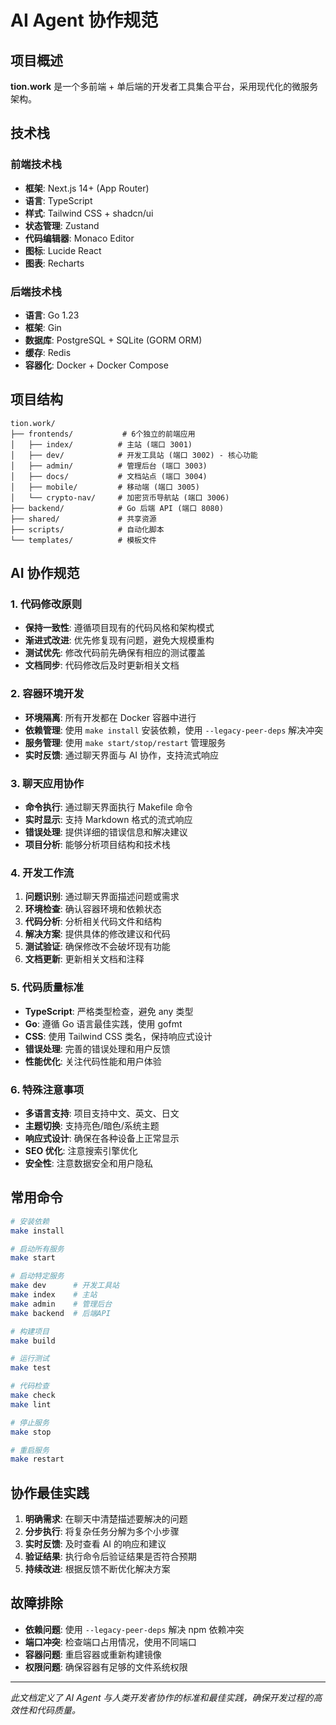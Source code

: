 # AI Agent 协作规范

## 项目概述

**tion.work** 是一个多前端 + 单后端的开发者工具集合平台，采用现代化的微服务架构。

## 技术栈

### 前端技术栈

- **框架**: Next.js 14+ (App Router)
- **语言**: TypeScript
- **样式**: Tailwind CSS + shadcn/ui
- **状态管理**: Zustand
- **代码编辑器**: Monaco Editor
- **图标**: Lucide React
- **图表**: Recharts

### 后端技术栈

- **语言**: Go 1.23
- **框架**: Gin
- **数据库**: PostgreSQL + SQLite (GORM ORM)
- **缓存**: Redis
- **容器化**: Docker + Docker Compose

## 项目结构

```
tion.work/
├── frontends/           # 6个独立的前端应用
│   ├── index/          # 主站 (端口 3001)
│   ├── dev/            # 开发工具站 (端口 3002) - 核心功能
│   ├── admin/          # 管理后台 (端口 3003)
│   ├── docs/           # 文档站点 (端口 3004)
│   ├── mobile/         # 移动端 (端口 3005)
│   └── crypto-nav/     # 加密货币导航站 (端口 3006)
├── backend/            # Go 后端 API (端口 8080)
├── shared/             # 共享资源
├── scripts/            # 自动化脚本
└── templates/          # 模板文件
```

## AI 协作规范

### 1. 代码修改原则

- **保持一致性**: 遵循项目现有的代码风格和架构模式
- **渐进式改进**: 优先修复现有问题，避免大规模重构
- **测试优先**: 修改代码前先确保有相应的测试覆盖
- **文档同步**: 代码修改后及时更新相关文档

### 2. 容器环境开发

- **环境隔离**: 所有开发都在 Docker 容器中进行
- **依赖管理**: 使用 `make install` 安装依赖，使用 `--legacy-peer-deps` 解决冲突
- **服务管理**: 使用 `make start/stop/restart` 管理服务
- **实时反馈**: 通过聊天界面与 AI 协作，支持流式响应

### 3. 聊天应用协作

- **命令执行**: 通过聊天界面执行 Makefile 命令
- **实时显示**: 支持 Markdown 格式的流式响应
- **错误处理**: 提供详细的错误信息和解决建议
- **项目分析**: 能够分析项目结构和技术栈

### 4. 开发工作流

1. **问题识别**: 通过聊天界面描述问题或需求
2. **环境检查**: 确认容器环境和依赖状态
3. **代码分析**: 分析相关代码文件和结构
4. **解决方案**: 提供具体的修改建议和代码
5. **测试验证**: 确保修改不会破坏现有功能
6. **文档更新**: 更新相关文档和注释

### 5. 代码质量标准

- **TypeScript**: 严格类型检查，避免 any 类型
- **Go**: 遵循 Go 语言最佳实践，使用 gofmt
- **CSS**: 使用 Tailwind CSS 类名，保持响应式设计
- **错误处理**: 完善的错误处理和用户反馈
- **性能优化**: 关注代码性能和用户体验

### 6. 特殊注意事项

- **多语言支持**: 项目支持中文、英文、日文
- **主题切换**: 支持亮色/暗色/系统主题
- **响应式设计**: 确保在各种设备上正常显示
- **SEO 优化**: 注意搜索引擎优化
- **安全性**: 注意数据安全和用户隐私

## 常用命令

```bash
# 安装依赖
make install

# 启动所有服务
make start

# 启动特定服务
make dev      # 开发工具站
make index    # 主站
make admin    # 管理后台
make backend  # 后端API

# 构建项目
make build

# 运行测试
make test

# 代码检查
make check
make lint

# 停止服务
make stop

# 重启服务
make restart
```

## 协作最佳实践

1. **明确需求**: 在聊天中清楚描述要解决的问题
2. **分步执行**: 将复杂任务分解为多个小步骤
3. **实时反馈**: 及时查看 AI 的响应和建议
4. **验证结果**: 执行命令后验证结果是否符合预期
5. **持续改进**: 根据反馈不断优化解决方案

## 故障排除

- **依赖问题**: 使用 `--legacy-peer-deps` 解决 npm 依赖冲突
- **端口冲突**: 检查端口占用情况，使用不同端口
- **容器问题**: 重启容器或重新构建镜像
- **权限问题**: 确保容器有足够的文件系统权限

---

_此文档定义了 AI Agent 与人类开发者协作的标准和最佳实践，确保开发过程的高效性和代码质量。_
